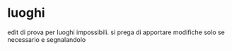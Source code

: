 # luoghi

edit di prova per luoghi impossibili. 
si prega di apportare modifiche solo se necessario e segnalandolo

